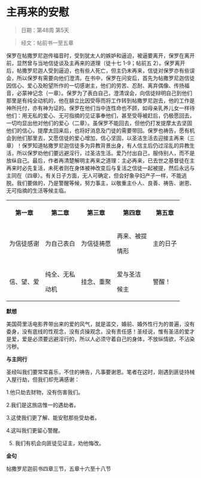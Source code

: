 # 主再来的安慰

> 日期：第48周 第5天

> 经文：帖前书一至五章

保罗在帖撒罗尼迦传福音时，受到犹太人的嫉妒和逼迫，被逼要离开，保罗在离开前，显然曾与当地信徒谈及主再来的道理（徒十七 1-9；帖前五 2）。保罗离开后，帖撒罗尼迦人受到逼迫，也有些人死亡，但主仍未再来，信徒对保罗亦有些误会，所以保罗有需要向他们澄清。在书中，保罗在问安后，首先为帖撒罗尼迦信徒因信心、爱心及盼望所作的一切感谢主，他们的劳苦、忍耐、离弃偶像、传扬福音，必蒙神记念（一章）。保罗为了表白自己，澄清误会，向信徒辩明自己到他们那里是有纯全动机的，他在腓立比因受辱而将工作转到帖撒罗尼迦去，他的工作是神所托付，亦有神为证的。保罗在他们当中连性命也不顾，如母亲乳养儿女一样待他们：用无私的爱心、无可指摘的见证事奉他们，甚至受辱被赶后，仍极愿回去，一切均显出他对他们的爱心（二章）。虽保罗不能回去，但他仍打发提摩太去坚固他们的信心，提摩太回来后，也将好消息及门徒的需要带回。保罗也祷告，愿有机会到他们那里去，又愿信徒的爱心增加，信心坚固，以圣洁生活去迎接主再来（三章）！保罗知道帖撒罗尼迦信徒多为异教背景出身，有人信主后仍过淫乱的异教生活，所以保罗劝他们要远避淫行，过圣洁生活。爱乃付出自己，服侍别人，而不是放纵自己。最后，作者再清楚解明主再来之道理：主必再来，已去世之基督徒在主再来时必先复活，未死者则在身体被神改变后与复活之信徒一起被提，然后永远与主同在（四章）。有关日子方面，无人可确定，但会好象孕妇产子一样，不能逃脱。我们要做的，乃是警醒等候，努力事主，以敬重主仆人、良善、祷告、谢恩、无可指摘的生活等候主临。

<table>
 <tbody>
  <tr>
   <th><p>第一章</p></th>
   <th><p>第二章</p></th>
   <th><p>第三章</p></th>
   <th><p>第四章</p></th>
   <th><p>第五章</p></th>
  </tr>
  <tr>
   <td><p>为信徒感谢</p></td>
   <td><p>为自己表白</p></td>
   <td><p>为信徒祷愿</p></td>
   <td><p>再来、被提</p><p>情形</p></td>
   <td><p>主的日子</p></td>
  </tr>
  <tr>
   <td><p>信、望、爱</p></td>
   <td><p>纯全、无私</p><p>动机</p></td>
   <td><p>挂念、重聚</p></td>
   <td><p>爱与圣洁</p><p>候主</p></td>
   <td><p>警醒！</p></td>
  </tr>
 </tbody>
</table>

**默想**

美国荷里活电影界带出来的爱的风气，就是滥交，婚前、婚外性行为的普遍，没有委身，没有底线的性观念，没有贞操观念，没有责任感！圣经说，惟有圣洁的爱才是爱，爱是必须要远避淫行的，所以人必须守着自己的身体，不放纵情欲，不沾染污秽。

**与主同行**

圣经叫我们要常常喜乐，不住的祷告，凡事要谢恩。笔者在这时，刚遇到匪徒持械入屋行劫，但我们却充满感谢：

1.他只劫去财物，没有伤害我们。

2.我们是这旅店惟一的遇劫者。

3.这使我们更了解、能安慰那些受劫者。

4.这叫我们更留心警醒。

5. 我们有机会向匪徒见证主，劝他悔改。

**金句**

帖撒罗尼迦前书四章三节，五章十六至十八节